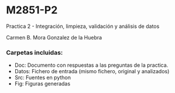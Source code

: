 # M2851-P2
Practica 2 - Integración, limpieza, validación y análisis de datos

Carmen B. Mora Gonzalez de la Huebra

### Carpetas incluidas:
* Doc: Documento con respuestas a las preguntas de la practica.
* Datos: Fichero de entrada (mismo fichero, original y analizados)
* Src: Fuentes en python
* Fig: Figuras generadas


